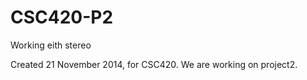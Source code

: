 CSC420-P2
=========
Working eith stereo

Created 21 November 2014, for CSC420. We are working on project2.



